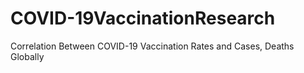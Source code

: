 # COVID-19VaccinationResearch
Correlation Between COVID-19 Vaccination Rates and Cases, Deaths Globally
